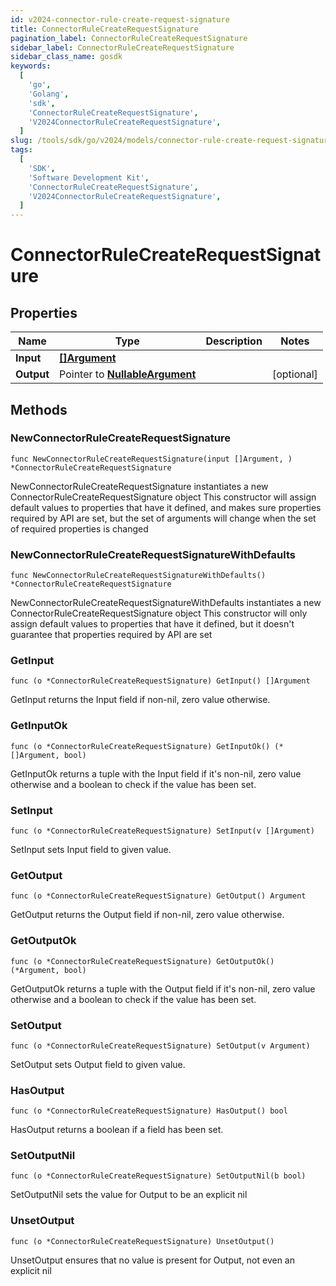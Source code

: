 ```yaml
---
id: v2024-connector-rule-create-request-signature
title: ConnectorRuleCreateRequestSignature
pagination_label: ConnectorRuleCreateRequestSignature
sidebar_label: ConnectorRuleCreateRequestSignature
sidebar_class_name: gosdk
keywords:
  [
    'go',
    'Golang',
    'sdk',
    'ConnectorRuleCreateRequestSignature',
    'V2024ConnectorRuleCreateRequestSignature',
  ]
slug: /tools/sdk/go/v2024/models/connector-rule-create-request-signature
tags:
  [
    'SDK',
    'Software Development Kit',
    'ConnectorRuleCreateRequestSignature',
    'V2024ConnectorRuleCreateRequestSignature',
  ]
---
```


# ConnectorRuleCreateRequestSignature

## Properties

| Name | Type | Description | Notes |
| --- | --- | --- | --- |
| **Input** | [**[]Argument**](argument) |  |
| **Output** | Pointer to [**NullableArgument**](argument) |  | [optional] |

## Methods

### NewConnectorRuleCreateRequestSignature

`func NewConnectorRuleCreateRequestSignature(input []Argument, ) *ConnectorRuleCreateRequestSignature`

NewConnectorRuleCreateRequestSignature instantiates a new ConnectorRuleCreateRequestSignature object This constructor will assign default values to properties that have it defined, and makes sure properties required by API are set, but the set of arguments will change when the set of required properties is changed

### NewConnectorRuleCreateRequestSignatureWithDefaults

`func NewConnectorRuleCreateRequestSignatureWithDefaults() *ConnectorRuleCreateRequestSignature`

NewConnectorRuleCreateRequestSignatureWithDefaults instantiates a new ConnectorRuleCreateRequestSignature object This constructor will only assign default values to properties that have it defined, but it doesn't guarantee that properties required by API are set

### GetInput

`func (o *ConnectorRuleCreateRequestSignature) GetInput() []Argument`

GetInput returns the Input field if non-nil, zero value otherwise.

### GetInputOk

`func (o *ConnectorRuleCreateRequestSignature) GetInputOk() (*[]Argument, bool)`

GetInputOk returns a tuple with the Input field if it's non-nil, zero value otherwise and a boolean to check if the value has been set.

### SetInput

`func (o *ConnectorRuleCreateRequestSignature) SetInput(v []Argument)`

SetInput sets Input field to given value.

### GetOutput

`func (o *ConnectorRuleCreateRequestSignature) GetOutput() Argument`

GetOutput returns the Output field if non-nil, zero value otherwise.

### GetOutputOk

`func (o *ConnectorRuleCreateRequestSignature) GetOutputOk() (*Argument, bool)`

GetOutputOk returns a tuple with the Output field if it's non-nil, zero value otherwise and a boolean to check if the value has been set.

### SetOutput

`func (o *ConnectorRuleCreateRequestSignature) SetOutput(v Argument)`

SetOutput sets Output field to given value.

### HasOutput

`func (o *ConnectorRuleCreateRequestSignature) HasOutput() bool`

HasOutput returns a boolean if a field has been set.

### SetOutputNil

`func (o *ConnectorRuleCreateRequestSignature) SetOutputNil(b bool)`

SetOutputNil sets the value for Output to be an explicit nil

### UnsetOutput

`func (o *ConnectorRuleCreateRequestSignature) UnsetOutput()`

UnsetOutput ensures that no value is present for Output, not even an explicit nil
